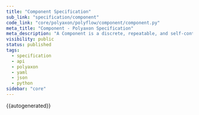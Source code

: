 ```yaml
---
title: "Component Specification"
sub_link: "specification/component"
code_link: "core/polyaxon/polyflow/component/component.py"
meta_title: "Component - Polyaxon Specification"
meta_description: "A Component is a discrete, repeatable, and self-contained action."
visibility: public
status: published
tags:
  - specification
  - api
  - polyaxon
  - yaml
  - json
  - python
sidebar: "core"
---
```


{{autogenerated}}
